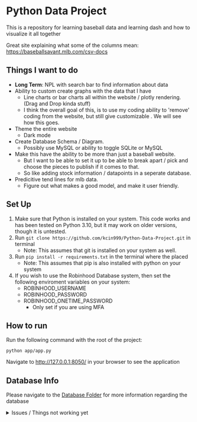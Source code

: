 # Python Data Project
This is a repository for learning baseball data and learning dash and how to visualize it all together

Great site explaining what some of the columns mean: https://baseballsavant.mlb.com/csv-docs

## Things I want to do
* **Long Term**: NPL with search bar to find information about data
* Ability to custom create graphs with the data that I have
    * Line charts or bar charts all within the website / plotly rendering. (Drag and Drop kinda stuff)
    * I think the overall goal of this, is to use my coding ability to 'remove' coding from the website, but still give customizable . We will see how this goes.
* Theme the entire website
    * Dark mode
* Create Database Schema / Diagram. 
    * Possibly use MySQL or ability to toggle SQLite or MySQL
* Make this have the ability to be more than just a baseball website. 
    * But I want to be able to set it up to be able to break apart / pick and choose the pieces to publish if it comes to that. 
    * So like adding stock information / datapoints in a seperate database.
* Predicitive tend lines for mlb data.
    * Figure out what makes a good model, and make it user friendly. 

## Set Up
1. Make sure that Python is installed on your system. This code works and has been tested on Python 3.10, but it may work on older versions, though it is untested. 
2. Run `git clone https://github.com/kcin999/Python-Data-Project.git` in terminal
    * Note: This assumes that git is installed on your system as well.
3. Run `pip install -r requirements.txt` in the terminal where the placed
    * Note: This assumes that pip is also installed with python on your system
4. If you wish to use the Robinhood Database system, then set the following enviroment variables on your system:
    * ROBINHOOD_USERNAME
    * ROBINHOOD_PASSWORD
    * ROBINHOOD_ONETIME_PASSWORD
        * Only set if you are using MFA

## How to run
Run the following command with the root of the project:
```
python app/app.py
```

Navigate to http://127.0.0.1:8050/ in your browser to see the application

## Database Info
Please navigate to the [Database Folder](app/database/) for more information regarding the database

<details>
    <summary>Issues / Things not working yet</summary>
    <h2>Sphnix Documenation</h2>
    <p>
        This code is documenated using Sphinx Standards. If you wish to create the documentation to show in the app, then run the [create_docs.bat](/create_docs.bat) file
        I have the docsite working when commenting out the dash.register_page functions in the subpages
    </p>
</details>
